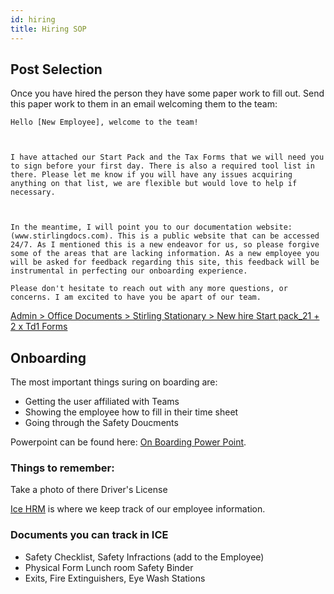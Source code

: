 ```yaml
---
id: hiring
title: Hiring SOP
---
```


## Post Selection

Once you have hired the person they have some paper work to fill out. Send this paper work to them in an email welcoming them to the team:

```
Hello [New Employee], welcome to the team!

 

I have attached our Start Pack and the Tax Forms that we will need you to sign before your first day. There is also a required tool list in there. Please let me know if you will have any issues acquiring anything on that list, we are flexible but would love to help if necessary.

 

In the meantime, I will point you to our documentation website: (www.stirlingdocs.com). This is a public website that can be accessed 24/7. As I mentioned this is a new endeavor for us, so please forgive some of the areas that are lacking information. As a new employee you will be asked for feedback regarding this site, this feedback will be instrumental in perfecting our onboarding experience.

Please don't hesitate to reach out with any more questions, or concerns. I am excited to have you be apart of our team.
```

[Admin > Office Documents > Stirling Stationary > New hire Start pack_21 + 2 x Td1 Forms](https://stirlingwood.sharepoint.com/:f:/s/StirlingWoodworks/EjRVsuQKBcdOqhBGUWexuKoB516J9EmEXlx0j0_SXlq2Ww?e=3tgrPd)

## Onboarding

The most important things suring on boarding are:

* Getting the user affiliated with Teams
* Showing the employee how to fill in their time sheet
* Going through the Safety Doucments

Powerpoint can be found here: [On Boarding Power Point](https://stirlingwood.sharepoint.com/:p:/s/StirlingWoodworks/EXHNiM2-QVtDpQQLV7LslxoBhGpJh1jLm90QdndEImyDCg?e=G201Zl).

### Things to remember:

Take a photo of there Driver's License

[Ice HRM](hrm.stirlingwoodworks.com) is where we keep track of our employee information.

### Documents you can track in ICE

* Safety Checklist, Safety Infractions (add to the Employee)
* Physical Form Lunch room Safety Binder
* Exits, Fire Extinguishers, Eye Wash Stations
